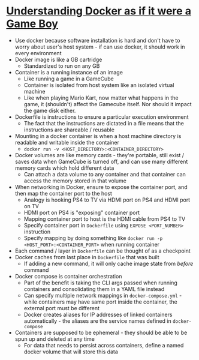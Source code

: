 # [Understanding Docker as if it were a Game Boy](https://medium.com/@audretschjames/understanding-docker-as-if-it-were-a-gameboy-96c96392efbf)

* Use docker because software installation is hard and don't have to worry about user's host system - if can use docker, it should work in every environment
* Docker image is like a GB cartridge
  * Standardized to run on any GB
* Container is a running instance of an image
  * Like running a game in a GameCube
  * Container is isolated from host system like an isolated virtual machine
  * Like when playing Mario Kart, now matter what happens in the game, it (shouldn't) affect the Gamecube itself. Nor should it impact the game disk either.
* Dockerfile is instructions to ensure a particular execution environment
  * The fact that the instructions are dictated in a file means that the instructions are shareable / reusable
* Mounting in a docker container is when a host machine directory is readable and writable inside the container
  * `docker run -v <HOST_DIRECTORY>:<CONTAINER_DIRECTORY>`
* Docker volumes are like memory cards - they're portable, still exist / saves data when GameCube is turned off, and can use many different memory cards which hold different data
  * Can attach a data volume to any container and that container can access the memory stored in that volume
* When networking in Docker, ensure to expose the container port, and then map the container port to the host
  * Analogy is hooking PS4 to TV via HDMI port on PS4 and HDMI port on TV
  * HDMI port on PS4 is "exposing" container port
  * Mapping container port to host is the HDMI cable from PS4 to TV
  * Specify container port in `Dockerfile` using `EXPOSE <PORT_NUMBER>` instruction
  * Specify mapping by doing something like `docker run -p <HOST_PORT>:<CONTAINER_PORT>` when running container
* Each command / layer in `Dockerfile` can be thought of as a checkpoint
* Docker caches from last place in `Dockerfile` that was built
  * If adding a new command, it will only cache image state from _before_ command
* Docker compose is container orchestration
  * Part of the benefit is taking the CLI args passed when running containers and consolidating them in a YAML file instead
  * Can specify multiple network mappings in `docker-compose.yml` - while containers may have same port inside the container, the external port must be different
  * Docker creates aliases for IP addresses of linked containers automatically - the aliases are the service names defined in `docker-compose`
* Containers are supposed to be ephemeral - they should be able to be spun up and deleted at any time
  * For data that needs to persist across containers, define a named docker volume that will store this data

